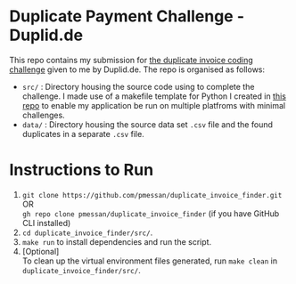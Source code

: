 # Duplicate Payment Challenge - Duplid.de

This repo contains my submission for [the duplicate invoice coding challenge](challenge.pdf) given to me by Duplid.de. The repo is organised as follows:
* `src/` : Directory housing the source code using to complete the challenge. I made use of a makefile template for Python I created in [this repo](https://github.com/pmessan/makefile-python-template) to enable my application be run on multiple platfroms with minimal challenges.
* `data/` : Directory housing the source data set `.csv` file and the found duplicates in a separate `.csv` file.


# Instructions to Run

1. `git clone https://github.com/pmessan/duplicate_invoice_finder.git` OR  
`gh repo clone pmessan/duplicate_invoice_finder` 
(if you have GitHub CLI installed)
2. `cd duplicate_invoice_finder/src/`.
3. `make run` to install dependencies and run the script.
4. \[Optional\]  
To clean up the virtual environment files generated, run `make clean` in `duplicate_invoice_finder/src/`.
